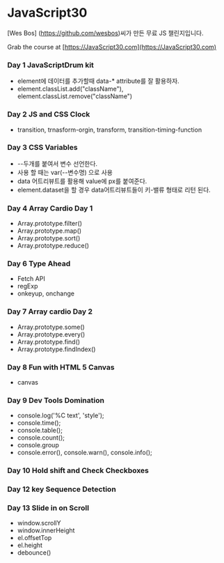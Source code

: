 

# JavaScript30 

[Wes Bos] (https://github.com/wesbos)씨가 만든 무료 JS 챌린지입니다.

Grab the course at [https://JavaScript30.com](https://JavaScript30.com)



### Day 1 JavaScriptDrum kit

- element에 데이터를 추가할때 data-* attribute를 잘 활용하자.
- element.classList.add("className"), element.classList.remove("className")

### Day 2 JS and CSS Clock

- transition, trnasform-orgin, transform, transition-timing-function


### Day 3 CSS Variables

- --두개를 붙여서 변수 선언한다.
- 사용 할 때는 var(--변수명) 으로 사용
- data 어트리뷰트를 활용해 value에 px를 붙여준다.
- element.dataset을 할 경우 data어트리뷰트들이 키-밸류 형태로 리턴 된다.

### Day 4 Array Cardio Day 1 

- Array.prototype.filter()
- Array.prototype.map()
- Array.prototype.sort()
- Array.prototype.reduce()

### Day 6 Type Ahead

- Fetch API
- regExp
- onkeyup, onchange

### Day 7 Array cardio Day 2

- Array.prototype.some()
- Array.prototype.every()
- Array.prototype.find()
- Array.prototype.findIndex()

### Day 8 Fun with HTML 5 Canvas

- canvas

### Day 9 Dev Tools Domination

- console.log('%C text', 'style');
- console.time();
- console.table();
- console.count();
- console.group
- console.error(), console.warn(), console.info();

### Day 10 Hold shift and Check Checkboxes


### Day 12 key Sequence Detection

### Day 13 Slide in on Scroll
- window.scrollY
- window.innerHeight
- el.offsetTop
- el.height
- debounce()